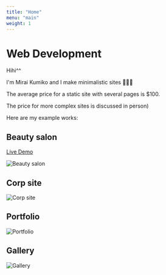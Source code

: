 ```yaml
---
title: "Home"
menu: "main"
weight: 1
---
```


# Web Development

Hihi^^

I'm Mirai Kumiko and I make minimalistic sites 🫸✨🫷

The average price for a static site with several pages is $100.

The price for more complex sites is discussed in person)

Here are my example works:

## Beauty salon

[Live Demo](https://mk-beauty-salon.netlify.app)

![Beauty salon](/images/beauty-salon.webp "Beauty salon")

## Corp site

![Corp site](/images/corp.webp "Corp site")

## Portfolio

![Portfolio](/images/portfolio.webp "Portfolio")

## Gallery

![Gallery](/images/gallery.webp "Gallery")
